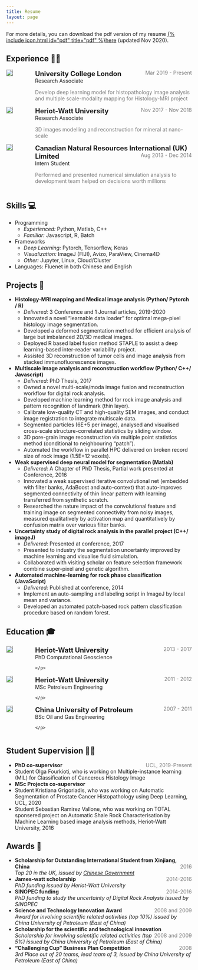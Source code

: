```yaml
---
title: Resume
layout: page
---
```


For more details, you can download the pdf version of my resume [{% include icon.html id="pdf" title="pdf" %}here](https://github.com/lxasqjc/lxasqjc.github.io/raw/master/CV_CHEN_JIN.pdf) (updated Nov 2020).

## Experience 👨‍💼

<!-- University College London-->
<div style="display:flex;">

  <div style="flex:0.5; padding-right:5%">
    <img src="{{ site.url }}/imgs/resume-icons/UCL.png" style="align:left; border: 1px solid #d3d3d3; border-style: outset;">
  </div>

  <div style="flex:4;">
    <p style="margin:0px">
      <b style="font-size: 130%;">University College London</b>
      <span style="float:right; color:#7a7a7a;">Mar 2019 - Present</span>
    </p>
    Research Associate<br>
    <p style="color:#7a7a7a">
      Develop deep learning model for histopathology image analysis and multiple scale-modality mapping for Histology-MRI project
    </p>
  </div>

</div>

<!-- Heriot-Watt University-->
<div style="display:flex;">

  <div style="flex:0.5; padding-right:5%">
    <img src="{{ site.url }}/imgs/resume-icons/HWU.png" style="align:left; border: 1px solid #d3d3d3; border-style: outset;">
  </div>

  <div style="flex:4;">
    <p style="margin:0px">
      <b style="font-size: 130%;">Heriot-Watt University</b>
      <span style="float:right; color:#7a7a7a;">Nov 2017 - Nov 2018</span>
    </p>
    Research Associate<br>
    <p style="color:#7a7a7a">
      3D images modelling and reconstruction for mineral at nano-scale
    </p>
  </div>

</div>

<!-- CNR -->
<div style="display:flex;">

  <div style="flex:0.5; padding-right:5%">
    <img src="{{ site.url }}/imgs/resume-icons/CNR.png" style="align:left; border: 1px solid #d3d3d3; border-style: outset;">
  </div>

  <div style="flex:4;">
    <p style="margin:0px">
      <b style="font-size: 130%;">Canadian Natural Resources International (UK) Limited</b>
      <span style="float:right; color:#7a7a7a;">Aug 2013 - Dec 2014</span>
    </p>
    Intern Student<br>
    <p style="color:#7a7a7a">
      Performed and presented numerical simulation analysis to development team helped on decisions worth millions
    </p>
  </div>

</div>


## Skills 💻

<ul>
  <li>
    Programming
    <ul>
      <li>
        <i>Experienced:</i> Python, Matlab, C++
      </li>
      <li>
        <i>Familiar:</i> Javascript, R, Batch
      </li>
    </ul>
  </li>

  <li>
    Frameworks
    <ul>
      <li>
        <i>Deep Learning:</i> Pytorch, Tensorflow, Keras
      </li>
      <li>
        <i>Visualization:</i> ImageJ (FIJI), Avizo, ParaView, Cinema4D
      </li>
      <li>
        <i>Other:</i> Jupyter, Linux, Cloud/Cluster
      </li>
    </ul>
  </li>

  <li>
    Languages: Fluenet in both Chinese and English
  </li>
</ul>


## Projects 🌱

<ul>
  <li>
    <b>Histology-MRI mapping and Medical image analysis (Python/ Pytorch / R)</b><br>
    <ul>
      <li>
        <i>Delivered:</i> 3 Conference and 1 Journal articles, 2019-2020
      </li>
      <li>
        Innovated a novel “learnable data loader” for optimal mega-pixel histology image segmentation.
      </li>
      <li>
        Developed a deformed segmentation method for efficient analysis of large but imbalanced 2D/3D medical images.
      </li>
      <li>
        Deployed R based label fusion method STAPLE to assist a deep learning-based inter-reader variability project.
      </li>
      <li>
        Assisted 3D reconstruction of tumor cells and image analysis from stacked immunofluorescence images.
      </li>
    </ul>
  </li>

  <li>
    <b>Multiscale image analysis and reconstruction workflow (Python/ C++/ Javascript) </b><br>
    <ul>
      <li>
        <i>Delivered:</i> PhD Thesis, 2017
      </li>
      <li>
        Owned a novel multi-scale/moda image fusion and reconstruction workflow for digital rock analysis.
      </li>
      <li>
        Developed machine learning method for rock image analysis and pattern recognition of landmark (thin layer).
      </li>
      <li>
        Calibrate low-quality CT and high-quality SEM images, and conduct image registration to integrate multiscale data.
      </li>
      <li>
        Segmented particles (6E+5 per image), analysed and visualised cross-scale structure-correlated statistics by sliding window.
      </li>
      <li>
        3D pore-grain image reconstruction via multiple point statistics method (conditional to neighbouring “patch”).
      </li>
      <li>
        Automated the workflow in parallel HPC delivered on broken record size of rock image (1.5E+12 voxels).
      </li>
    </ul>
  </li>
  
  <li>
    <b>Weak supervised deep neural model for segmentation (Matlab) </b><br>
    <ul>
      <li>
        <i>Delivered:</i> A Chapter of PhD Thesis, Partial work presented at Conference, 2016
      </li>
      <li>
        Innovated a weak supervised iterative convolutional net (embedded with filter banks, AdaBoost and auto-context) that auto-improves segmented connectivity of thin linear pattern with learning transferred from synthetic scratch.
      </li>
      <li>
        Researched the nature impact of the convolutional feature and training image on segmented connectivity from noisy images, measured qualitatively by activation map and quantitatively by confusion matrix over various filter banks.
      </li>
    </ul>
  </li>
  
  <li>
    <b>Uncertainty study of digital rock analysis in the parallel project (C++/ imageJ) </b><br>
    <ul>
      <li>
        <i>Delivered:</i> Presented at conference, 2017
      </li>
      <li>
        Presented to industry the segmentation uncertainty improved by machine learning and visualise fluid simulation.
      </li>
      <li>
        Collaborated with visiting scholar on feature selection framework combine super-pixel and genetic algorithm.
      </li>
    </ul>
  </li>
  
  <li>
    <b>Automated machine-learning for rock phase classification (JavaScript) </b><br>
    <ul>
      <li>
        <i>Delivered:</i> Published at conference, 2014
      </li>
      <li>
        Implement an auto-sampling and labeling script in ImageJ by local mean and variance.
      </li>
      <li>
        Developed an automated patch-based rock pattern classification procedure based on random forest.
      </li>
    </ul>
  </li>

</ul>


## Education 🎓

<!-- PhD -->
<div style="display:flex;">

  <div style="flex:0.5; padding-right:5%">
    <img src="{{ site.url }}/imgs/resume-icons/HWU.png" style="align:left; border: 1px solid #d3d3d3; border-style: outset;">
  </div>

  <div style="flex:4;">
    <p style="margin:0px">
      <b style="font-size: 130%;">Heriot-Watt University</b>
      <span style="float:right; color:#7a7a7a;">2013 - 2017</span>
    </p>
    PhD Computational Geoscience<br>
    <p style="color:#7a7a7a">
      
    </p>
  </div>

</div>


<!-- MS -->
<div style="display:flex;">

  <div style="flex:0.5; padding-right:5%">
    <img src="{{ site.url }}/imgs/resume-icons/HWU.png" style="align:left; border: 1px solid #d3d3d3; border-style: outset;">
  </div>

  <div style="flex:4;">
    <p style="margin:0px">
      <b style="font-size: 130%;">Heriot-Watt University</b>
      <span style="float:right; color:#7a7a7a;">2011 - 2012</span>
    </p>
    MSc Petroleum Engineering<br>
    <p style="color:#7a7a7a">
      
    </p>
  </div>

</div>


<!-- BSc -->
<div style="display:flex;">

  <div style="flex:0.5; padding-right:5%">
    <img src="{{ site.url }}/imgs/resume-icons/CUP.jpg" style="align:left; border: 1px solid #d3d3d3; border-style: outset;">
  </div>

  <div style="flex:4;">
    <p style="margin:0px">
      <b style="font-size: 130%;">China University of Petroleum</b>
      <span style="float:right; color:#7a7a7a;">2007 - 2011</span>
    </p>
    BSc Oil and Gas Engineering<br>
    <p style="color:#7a7a7a">
      
    </p>
  </div>

</div>


## Student Supervision 👨‍🏫

<ul>
  <li>
    <b> PhD co-supervisor</b>
    <span style="float:right; color:#7a7a7a;">UCL, 2019-Present</span> <br>
    <li>
    Student Olga Fourkioti, who is working on Multiple-instance learning (MIL) for Classification of Cancerous Histology Image
    </li>
  </li>

  <li>
    <b> MSc Projects co-supervisor</b>
    <li>
    Student Kristiana Grigoriadis, who was working on Automatic Segmentation of Prostate Cancer Histopathology using Deep Learning, UCL, 2020
    </li>
    <li>
    Student Sebastian Ramirez Vallone, who was working on TOTAL sponsered project on Automatic Shale Rock Characterisation by Machine Learning based image analysis methods, Heriot-Watt University, 2016
    </li>
  </li>
  
</ul>


## Awards 🌟

<ul>
  <li>
    <b>Scholarship for Outstanding International Student from Xinjiang, China</b>
    <span style="float:right; color:#7a7a7a;">2016</span> <br>
    <i>Top 20 in the UK, issued by <a href="http://www.chinese-embassy.org.uk/chn/dsxx/dashijianghua/2016niandashijianghua/t1375661.htm">Chinese Government</a></i>
  </li>

  <li>
    <b>James-watt scholarship</b>
    <span style="float:right; color:#7a7a7a;">2014-2016</span> <br>
    <i>PhD funding issued by Heriot-Watt University</i>
  </li>

  <li>
    <b>SINOPEC funding</b>
    <span style="float:right; color:#7a7a7a;">2014-2016</span> <br>
    <i>PhD funding to study the uncertainty of Digital Rock Analysis issued by SINOPEC</i>
  </li>

  <li>
    <b>Science and Technology Innovation Award</b>
    <span style="float:right; color:#7a7a7a;">2008 and 2009</span> <br>
    <i>Award for involving scientific related activities (top 10%) issued by China University of Petroleum (East of China)</i>
  </li>

  <li>
    <b>Scholarship for the scientific and technological innovation</b>
    <span style="float:right; color:#7a7a7a;">2008 and 2009</span> <br>
    <i>Scholarship for involving scientific related activities (top 5%) issued by China University of Petroleum (East of China)</i>
  </li>
  
  <li>
    <b>“Challenging Cup” Business Plan Competition</b>
    <span style="float:right; color:#7a7a7a;">2008</span> <br>
    <i>3rd Place out of 20 teams, lead team of 3, issued by China University of Petroleum (East of China)</i>
  </li>
</ul>


